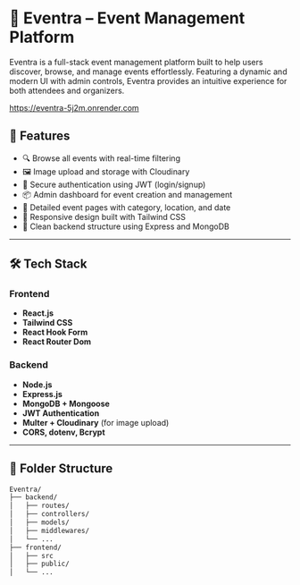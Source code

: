 # 🎉 Eventra – Event Management Platform

Eventra is a full-stack event management platform built to help users discover, browse, and manage events effortlessly. Featuring a dynamic and modern UI with admin controls, Eventra provides an intuitive experience for both attendees and organizers.

https://eventra-5j2m.onrender.com

## 🚀 Features

- 🔍 Browse all events with real-time filtering
- 🖼️ Image upload and storage with Cloudinary
- 🔐 Secure authentication using JWT (login/signup)
- 📦 Admin dashboard for event creation and management
- 📅 Detailed event pages with category, location, and date
- 🧭 Responsive design built with Tailwind CSS
- 📂 Clean backend structure using Express and MongoDB

---

## 🛠 Tech Stack

### Frontend
- **React.js**
- **Tailwind CSS**
- **React Hook Form**
- **React Router Dom**

### Backend
- **Node.js**
- **Express.js**
- **MongoDB + Mongoose**
- **JWT Authentication**
- **Multer + Cloudinary** (for image upload)
- **CORS, dotenv, Bcrypt**

---

## 📂 Folder Structure

```bash
Eventra/
├── backend/
│   ├── routes/
│   ├── controllers/
│   ├── models/
│   ├── middlewares/
│   └── ...
├── frontend/
│   ├── src
│   ├── public/
│   └── ...
